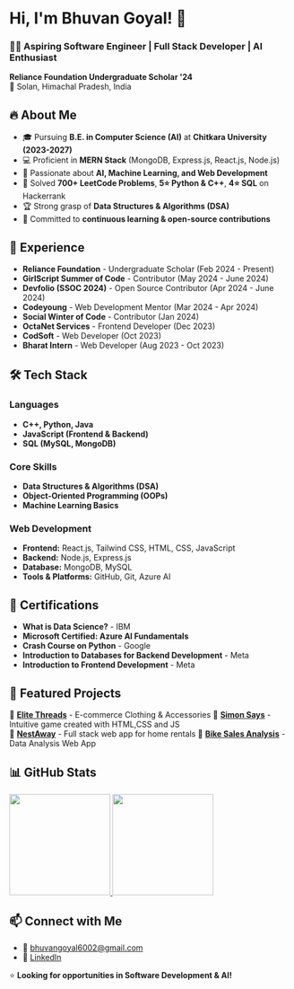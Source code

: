 # Hi, I'm Bhuvan Goyal! 🚀  

### 👨‍💻 Aspiring Software Engineer | Full Stack Developer | AI Enthusiast  

**Reliance Foundation Undergraduate Scholar '24**  
📍 Solan, Himachal Pradesh, India  

## 🔥 About Me  
- 🎓 Pursuing **B.E. in Computer Science (AI)** at **Chitkara University (2023-2027)**  
- 💻 Proficient in **MERN Stack** (MongoDB, Express.js, React.js, Node.js)  
- 🤖 Passionate about **AI, Machine Learning, and Web Development**  
- 🚀 Solved **700+ LeetCode Problems**, **5⭐ Python & C++**, **4⭐ SQL** on Hackerrank  
- 🏆 Strong grasp of **Data Structures & Algorithms (DSA)**  
- 📖 Committed to **continuous learning & open-source contributions**  

## 💼 Experience  
- **Reliance Foundation** - Undergraduate Scholar (Feb 2024 - Present)  
- **GirlScript Summer of Code** - Contributor (May 2024 - June 2024)  
- **Devfolio (SSOC 2024)** - Open Source Contributor (Apr 2024 - June 2024)  
- **Codeyoung** - Web Development Mentor (Mar 2024 - Apr 2024)  
- **Social Winter of Code** - Contributor (Jan 2024)  
- **OctaNet Services** - Frontend Developer (Dec 2023)  
- **CodSoft** - Web Developer (Oct 2023)  
- **Bharat Intern** - Web Developer (Aug 2023 - Oct 2023)  

## 🛠 Tech Stack  
### **Languages**  
- **C++, Python, Java**  
- **JavaScript (Frontend & Backend)**  
- **SQL (MySQL, MongoDB)**  

### **Core Skills**  
- **Data Structures & Algorithms (DSA)**  
- **Object-Oriented Programming (OOPs)**  
- **Machine Learning Basics**  

### **Web Development**  
- **Frontend:** React.js, Tailwind CSS, HTML, CSS, JavaScript  
- **Backend:** Node.js, Express.js  
- **Database:** MongoDB, MySQL  
- **Tools & Platforms:** GitHub, Git, Azure AI  

## 📜 Certifications  
- **What is Data Science?** - IBM  
- **Microsoft Certified: Azure AI Fundamentals**  
- **Crash Course on Python** - Google  
- **Introduction to Databases for Backend Development** - Meta  
- **Introduction to Frontend Development** - Meta  

## 🚀 Featured Projects  

🔹 [**Elite Threads**](https://github.com/Bhuvangoyal466/EliteThreads) - E-commerce Clothing & Accessories
🔹 [**Simon Says**](https://github.com/Bhuvangoyal466/Simon) - Intuitive game created with HTML,CSS and JS  
🔹 [**NestAway**](https://github.com/Bhuvangoyal466/NestAway) - Full stack web app for home rentals
🔹 [**Bike Sales Analysis**](https://github.com/Bhuvangoyal466/Bike-Sales) - Data Analysis Web App  

## 📊 GitHub Stats  

<a href="https://github.com/Bhuvangoyal466">
  <img height="180em" src="https://github-readme-stats.vercel.app/api?username=Bhuvangoyal466&show_icons=true&theme=radical&include_all_commits=true&count_private=true"/>
  <img height="180em" src="https://github-readme-stats.vercel.app/api/top-langs/?username=Bhuvangoyal466&layout=compact&langs_count=8&theme=radical"/>
</a>


## 📫 Connect with Me  
- 📧 bhuvangoyal6002@gmail.com  
- 🔗 [LinkedIn](https://www.linkedin.com/in/bhuvangoyal28)  

⭐ **Looking for opportunities in Software Development & AI!**  
